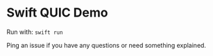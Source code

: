 # Swift QUIC Demo
Run with: `swift run`

Ping an issue if you have any questions or need something explained.
